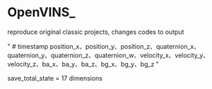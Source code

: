 # OpenVINS_
reproduce original classic projects, changes codes to output 

" # timestamp position_x、position_y、position_z、quaternion_x、quaternion_y、quaternion_z、quaternion_w、velocity_x、velocity_y、velocity_z、ba_x、ba_y、ba_z、bg_x、bg_y、bg_z " 

save_total_state = 17 dimensions
